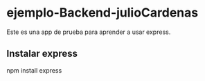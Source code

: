 # ejemplo-Backend-julioCardenas

Este es una app de prueba para aprender a usar express.

## Instalar express

npm install express

